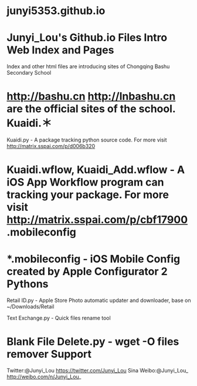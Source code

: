 # junyi5353.github.io
Junyi_Lou's Github.io Files Intro
Web Index and Pages
===========
Index and other html files are introducing sites of Chongqing Bashu Secondary School

http://bashu.cn http://lnbashu.cn are the official sites of the school.
Kuaidi.＊
===========
Kuaidi.py - A package tracking python source code. For more visit http://matrix.sspai.com/p/d006b320

Kuaidi.wflow, Kuaidi_Add.wflow - A iOS App Workflow program can tracking your package. For more visit http://matrix.sspai.com/p/cbf17900
.mobileconfig
===========
*.mobileconfig - iOS Mobile Config created by Apple Configurator 2
Pythons
===========
Retail ID.py - Apple Store Photo automatic updater and downloader, base on ~/Downloads/Retail

Text Exchange.py - Quick files rename tool

Blank File Delete.py - wget -O files remover
Support
=======
Twitter:@Junyi_Lou https://twitter.com/Junyi_Lou
Sina Weibo:@Junyi_Lou_ http://weibo.com/n/Junyi_Lou_